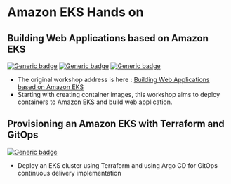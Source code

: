 

# Amazon EKS Hands on

## Building Web Applications based on Amazon EKS
[![Generic badge](https://img.shields.io/badge/language-English-orange.svg)](https://github.com/seochan2/amazon-eks-hands-on)
[![Generic badge](https://img.shields.io/badge/language-Korean-blue.svg)](https://github.com/sghaha/amazon-eks-hands-on)
[![Generic badge](https://img.shields.io/badge/language-Korean(v2)-blue.svg)](https://github.com/seochan2/amazon-eks-hands-on/blob/main/README-kr.md)

- The original workshop address is here : [Building Web Applications based on Amazon EKS](https://aws-eks-web-application.workshop.aws/)
- Starting with creating container images, this workshop aims to deploy containers to Amazon EKS and build web application.

## Provisioning an Amazon EKS with Terraform and GitOps
[![Generic badge](https://img.shields.io/badge/language-Korean-blue.svg)](https://github.com/seochan2/amazon-eks-hands-on/blob/main/document/2310-setting.md)

- Deploy an EKS cluster using Terraform and using Argo CD for GitOps continuous delivery implementation
